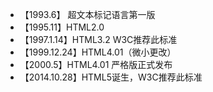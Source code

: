 - 【1993.6】 超文本标记语言第一版
- 【1995.11】HTML2.0
- 【1997.1.14】HTML3.2 W3C推荐此标准
- 【1999.12.24】HTML4.01（微小更改）
- 【2000.5】HTML4.01 严格版正式发布
- 【2014.10.28】HTML5诞生，W3C推荐此标准